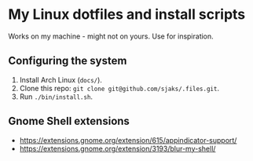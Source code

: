# My Linux dotfiles and install scripts
Works on my machine - might not on yours. Use for inspiration.

## Configuring the system
1. Install Arch Linux (`docs/`).
2. Clone this repo: `git clone git@github.com/sjaks/.files.git`.
3. Run `./bin/install.sh`.

## Gnome Shell extensions
- https://extensions.gnome.org/extension/615/appindicator-support/
- https://extensions.gnome.org/extension/3193/blur-my-shell/
